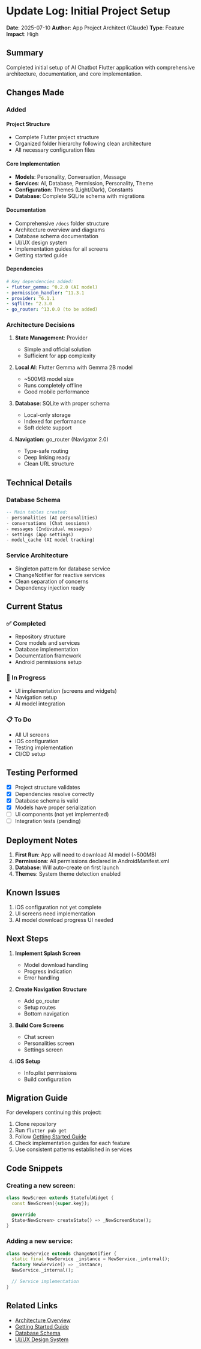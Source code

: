 # Update Log: Initial Project Setup

**Date**: 2025-07-10
**Author**: App Project Architect (Claude)
**Type**: Feature
**Impact**: High

## Summary

Completed initial setup of AI Chatbot Flutter application with comprehensive architecture, documentation, and core implementation.

## Changes Made

### Added

#### Project Structure
- Complete Flutter project structure
- Organized folder hierarchy following clean architecture
- All necessary configuration files

#### Core Implementation
- **Models**: Personality, Conversation, Message
- **Services**: AI, Database, Permission, Personality, Theme
- **Configuration**: Themes (Light/Dark), Constants
- **Database**: Complete SQLite schema with migrations

#### Documentation
- Comprehensive `/docs` folder structure
- Architecture overview and diagrams
- Database schema documentation
- UI/UX design system
- Implementation guides for all screens
- Getting started guide

#### Dependencies
```yaml
# Key dependencies added:
- flutter_gemma: ^0.2.0 (AI model)
- permission_handler: ^11.3.1
- provider: ^6.1.1
- sqflite: ^2.3.0
- go_router: ^13.0.0 (to be added)
```

### Architecture Decisions

1. **State Management**: Provider
   - Simple and official solution
   - Sufficient for app complexity

2. **Local AI**: Flutter Gemma with Gemma 2B model
   - ~500MB model size
   - Runs completely offline
   - Good mobile performance

3. **Database**: SQLite with proper schema
   - Local-only storage
   - Indexed for performance
   - Soft delete support

4. **Navigation**: go_router (Navigator 2.0)
   - Type-safe routing
   - Deep linking ready
   - Clean URL structure

## Technical Details

### Database Schema
```sql
-- Main tables created:
- personalities (AI personalities)
- conversations (Chat sessions)
- messages (Individual messages)
- settings (App settings)
- model_cache (AI model tracking)
```

### Service Architecture
- Singleton pattern for database service
- ChangeNotifier for reactive services
- Clean separation of concerns
- Dependency injection ready

## Current Status

### ✅ Completed
- Repository structure
- Core models and services
- Database implementation
- Documentation framework
- Android permissions setup

### 🚧 In Progress
- UI implementation (screens and widgets)
- Navigation setup
- AI model integration

### 📋 To Do
- All UI screens
- iOS configuration
- Testing implementation
- CI/CD setup

## Testing Performed

- [x] Project structure validates
- [x] Dependencies resolve correctly
- [x] Database schema is valid
- [x] Models have proper serialization
- [ ] UI components (not yet implemented)
- [ ] Integration tests (pending)

## Deployment Notes

1. **First Run**: App will need to download AI model (~500MB)
2. **Permissions**: All permissions declared in AndroidManifest.xml
3. **Database**: Will auto-create on first launch
4. **Themes**: System theme detection enabled

## Known Issues

1. iOS configuration not yet complete
2. UI screens need implementation
3. AI model download progress UI needed

## Next Steps

1. **Implement Splash Screen**
   - Model download handling
   - Progress indication
   - Error handling

2. **Create Navigation Structure**
   - Add go_router
   - Setup routes
   - Bottom navigation

3. **Build Core Screens**
   - Chat screen
   - Personalities screen
   - Settings screen

4. **iOS Setup**
   - Info.plist permissions
   - Build configuration

## Migration Guide

For developers continuing this project:

1. Clone repository
2. Run `flutter pub get`
3. Follow [Getting Started Guide](../implementation/getting-started.md)
4. Check implementation guides for each feature
5. Use consistent patterns established in services

## Code Snippets

### Creating a new screen:
```dart
class NewScreen extends StatefulWidget {
  const NewScreen({super.key});
  
  @override
  State<NewScreen> createState() => _NewScreenState();
}
```

### Adding a new service:
```dart
class NewService extends ChangeNotifier {
  static final NewService _instance = NewService._internal();
  factory NewService() => _instance;
  NewService._internal();
  
  // Service implementation
}
```

## Related Links

- [Architecture Overview](../architecture/overview.md)
- [Getting Started Guide](../implementation/getting-started.md)
- [Database Schema](../architecture/database-schema.md)
- [UI/UX Design System](../ui-ux/design-system.md)